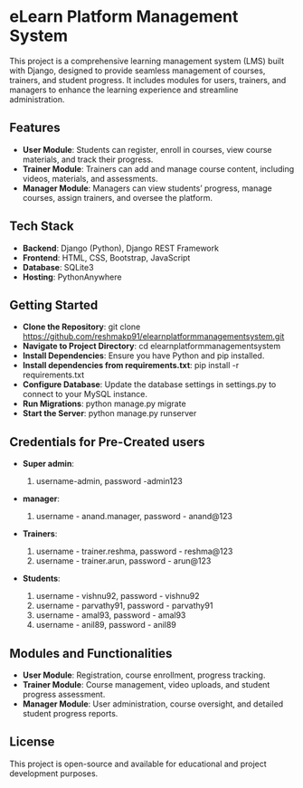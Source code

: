 # eLearn Platform Management System
This project is a comprehensive learning management system (LMS) built with Django, designed to provide seamless management of courses, trainers, and student progress. It includes modules for users, trainers, and managers to enhance the learning experience and streamline administration.

## Features
- **User Module**: Students can register, enroll in courses, view course materials, and track their progress.
- **Trainer Module**: Trainers can add and manage course content, including videos, materials, and assessments.
- **Manager Module**: Managers can view students’ progress, manage courses, assign trainers, and oversee the platform.

## Tech Stack
- **Backend**: Django (Python), Django REST Framework
- **Frontend**: HTML, CSS, Bootstrap, JavaScript
- **Database**: SQLite3
- **Hosting**: PythonAnywhere

## Getting Started
- **Clone the Repository**: git clone https://github.com/reshmakp91/elearnplatformmanagementsystem.git
- **Navigate to Project Directory**: cd elearnplatformmanagementsystem
- **Install Dependencies**: Ensure you have Python and pip installed. 
- **Install dependencies from requirements.txt**: pip install -r requirements.txt
- **Configure Database**: Update the database settings in settings.py to connect to your MySQL instance.
- **Run Migrations**: python manage.py migrate
- **Start the Server**: python manage.py runserver
  
## Credentials for Pre-Created users

- **Super admin**:
	1. username-admin, password -admin123

- **manager**:
	1. username - anand.manager, password - anand@123

- **Trainers**:
	1. username - trainer.reshma, password - reshma@123
	2. username - trainer.arun, password - arun@123
	
- **Students**:
	1. username - vishnu92, password - vishnu92
	2. username - parvathy91, password - parvathy91
	3. username - amal93, password - amal93
	4. username - anil89, password - anil89

## Modules and Functionalities
- **User Module**: Registration, course enrollment, progress tracking.
- **Trainer Module**: Course management, video uploads, and student progress assessment.
- **Manager Module**: User administration, course oversight, and detailed student progress reports.

## License
This project is open-source and available for educational and project development purposes.
